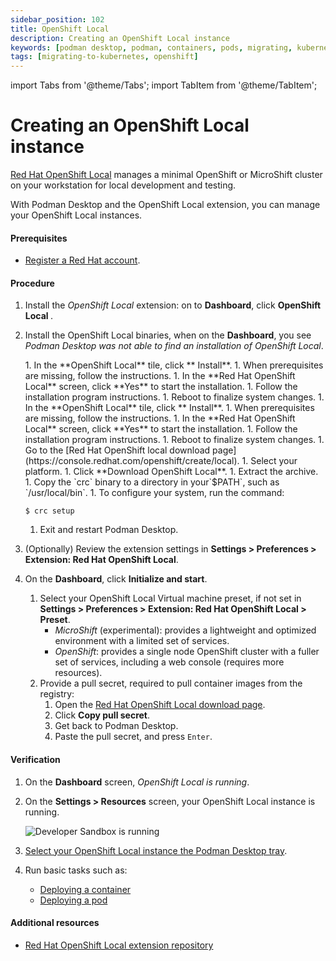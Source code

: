 ```yaml
---
sidebar_position: 102
title: OpenShift Local
description: Creating an OpenShift Local instance
keywords: [podman desktop, podman, containers, pods, migrating, kubernetes, openshift]
tags: [migrating-to-kubernetes, openshift]
---
```


import Tabs from '@theme/Tabs';
import TabItem from '@theme/TabItem';

# Creating an OpenShift Local instance

[Red Hat OpenShift Local](https://developers.redhat.com/products/openshift-local/overview) manages a minimal OpenShift or MicroShift cluster on your workstation for local development and testing.

With Podman Desktop and the OpenShift Local extension, you can manage your OpenShift Local instances.

#### Prerequisites

- [Register a Red Hat account](https://developers.redhat.com/register).

#### Procedure

1. Install the _OpenShift Local_ extension: on to **Dashboard**, click **OpenShift Local <Icon icon="fa-solid fa-download" size="lg" />**.
1. Install the OpenShift Local binaries, when on the **Dashboard**, you see _Podman Desktop was not able to find an installation of OpenShift Local_.

   <Tabs groupId="operating-systems">
   <TabItem value="win" label="Windows">
   1. In the **OpenShift Local** tile, click **<Icon icon="fa-solid fa-rocket" size="lg" /> Install**.
   1. When prerequisites are missing, follow the instructions.
   1. In the **Red Hat OpenShift Local** screen, click **Yes** to start the installation.
   1. Follow the installation program instructions.
   1. Reboot to finalize system changes.

   </TabItem>
   <TabItem value="mac" label="macOS">
   1. In the **OpenShift Local** tile, click **<Icon icon="fa-solid fa-rocket" size="lg" /> Install**.
   1. When prerequisites are missing, follow the instructions.
   1. In the **Red Hat OpenShift Local** screen, click **Yes** to start the installation.
   1. Follow the installation program instructions.
   1. Reboot to finalize system changes.

   </TabItem>
   <TabItem value="linux" label="Linux">
   1. Go to the [Red Hat OpenShift local download page](https://console.redhat.com/openshift/create/local).
   1. Select your platform.
   1. Click **Download OpenShift Local**.
   1. Extract the archive.
   1. Copy the `crc` binary to a directory in your`$PATH`, such as `/usr/local/bin`.
   1. To configure your system, run the command:

   ```shell-session
   $ crc setup
   ```

   1. Exit and restart Podman Desktop.

   </TabItem>
   </Tabs>

1. (Optionally) Review the extension settings in **<Icon icon="fa-solid fa-cog" size="lg" /> Settings > Preferences > Extension: Red Hat OpenShift Local**.
1. On the **Dashboard**, click **Initialize and start**.
   1. Select your OpenShift Local Virtual machine preset, if not set in **<Icon icon="fa-solid fa-cog" size="lg" /> Settings > Preferences > Extension: Red Hat OpenShift Local > Preset**.
      - _MicroShift_ (experimental): provides a lightweight and optimized environment with a limited set of services.
      - _OpenShift_: provides a single node OpenShift cluster with a fuller set of services, including a web console (requires more resources).
   2. Provide a pull secret, required to pull container images from the registry:
      1. Open the [Red Hat OpenShift Local download page](https://cloud.redhat.com/openshift/create/local).
      1. Click **Copy pull secret**.
      1. Get back to Podman Desktop.
      1. Paste the pull secret, and press `Enter`.

#### Verification

1. On the **Dashboard** screen, _OpenShift Local is running_.
1. On the **<Icon icon="fa-solid fa-cog" size="lg" />Settings > Resources** screen, your OpenShift Local instance is running.

   ![Developer Sandbox is running](img/resources-openshift-local-running.png)

1. [Select your OpenShift Local instance the Podman Desktop tray](/docs/kubernetes/viewing-and-selecting-current-kubernetes-context).
1. Run basic tasks such as:
   - [Deploying a container](/docs/kubernetes/deploying-a-pod-to-kubernetes)
   - [Deploying a pod](/docs/kubernetes/deploying-a-pod-to-kubernetes)

#### Additional resources

- [Red Hat OpenShift Local extension repository](https://github.com/crc-org/crc-extension)
